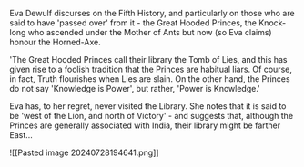 Eva Dewulf discurses on the Fifth History, and particularly on those who are said to have 'passed over' from it - the Great Hooded Princes, the Knock-long who ascended under the Mother of Ants but now (so Eva claims) honour the Horned-Axe.

'The Great Hooded Princes call their library the Tomb of Lies, and this has given rise to a foolish tradition that the Princes are habitual liars. Of course, in fact, Truth flourishes when Lies are slain. On the other hand, the Princes do not say 'Knowledge is Power', but rather, 'Power is Knowledge.'

Eva has, to her regret, never visited the Library. She notes that it is said to be 'west of the Lion, and north of Victory' - and suggests that, although the Princes are generally associated with India, their library might be farther East…

![[Pasted image 20240728194641.png]]